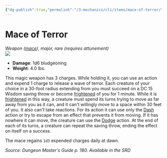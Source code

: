 ```yaml
---
{"dg-publish":true,"permalink":"/3-mechanics/cli/items/mace-of-terror/","tags":["ttrpg-cli/compendium/src/5e/dmg","ttrpg-cli/item/attunement/required","ttrpg-cli/item/rarity/rare","ttrpg-cli/item/tier/major","ttrpg-cli/item/weapon/melee","ttrpg-cli/item/weapon/simple"]}
---
```


# Mace of Terror
*Weapon ([mace](3-Mechanics/CLI/items/mace.md)), major, rare (requires attunement)*  
![](3-Mechanics/CLI/items/img/mace-of-terror.webp#right)

- **Damage**: 1d6 bludgeoning
- **Weight**: 4.0 lbs.

This magic weapon has 3 charges. While holding it, you can use an action and expend 1 charge to release a wave of terror. Each creature of your choice in a 30-foot radius extending from you must succeed on a DC 15 Wisdom saving throw or become [frightened](3-Mechanics/CLI/rules/conditions.md#Frightened) of you for 1 minute. While it is [frightened](3-Mechanics/CLI/rules/conditions.md#Frightened) in this way, a creature must spend its turns trying to move as far away from you as it can, and it can't willingly move to a space within 30 feet of you. It also can't take reactions. For its action it can use only the [Dash](3-Mechanics/CLI/rules/actions.md#Dash) action or try to escape from an effect that prevents it from moving. If it has nowhere it can move, the creature can use the [Dodge](3-Mechanics/CLI/rules/actions.md#Dodge) action. At the end of each of its turns, a creature can repeat the saving throw, ending the effect on itself on a success.

The mace regains `1d3` expended charges daily at dawn.

*Source: Dungeon Master's Guide p. 180. Available in the <span title='Systems Reference Document (5.1)'>SRD</span>*